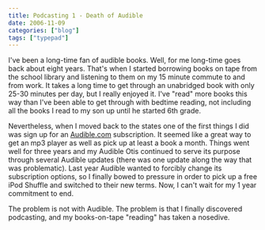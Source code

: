 ```yaml
---
title: Podcasting 1 - Death of Audible
date: 2006-11-09
categories: ["blog"]
tags: ["typepad"]
---
```

I've been a long-time fan of audible books. Well, for me long-time goes back about eight years. That's when I started borrowing books on tape from the school library and listening to them on my 15 minute commute to and from work. It takes a long time to get through an unabridged book with only 25-30 minutes per day, but I really enjoyed it. I've "read" more books this way than I've been able to get through with bedtime reading, not including all the books I read to my son up until he started 6th grade.

Nevertheless, when I moved back to the states one of the first things I did was sign up for an [Audible.com](https://audible.com) subscription. It seemed like a great way to get an mp3 player as well as pick up at least a book a month. Things went well for three years and my Audible Otis continued to serve its purpose through several Audible updates (there was one update along the way that was problematic). Last year Audible wanted to forcibly change its subscription options, so I finally bowed to pressure in order to pick up a free iPod Shuffle and switched to their new terms. Now, I can't wait for my 1 year commitment to end.

The problem is not with Audible. The problem is that I finally discovered podcasting, and my books-on-tape "reading" has taken a nosedive.